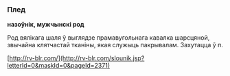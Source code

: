 ### Плед
**назоўнік, мужчынскі род**

Род вялікага шаля ў выглядзе прамавугольнага кавалка шарсцяной, звычайна клятчастай тканіны, якая служыць пакрывалам. Захутацца ў п.

<a rel="author">[http://rv-blr.com/](http://rv-blr.com/slounik.jsp?letterId=0&maskId=0&pageId=2371)</a>
